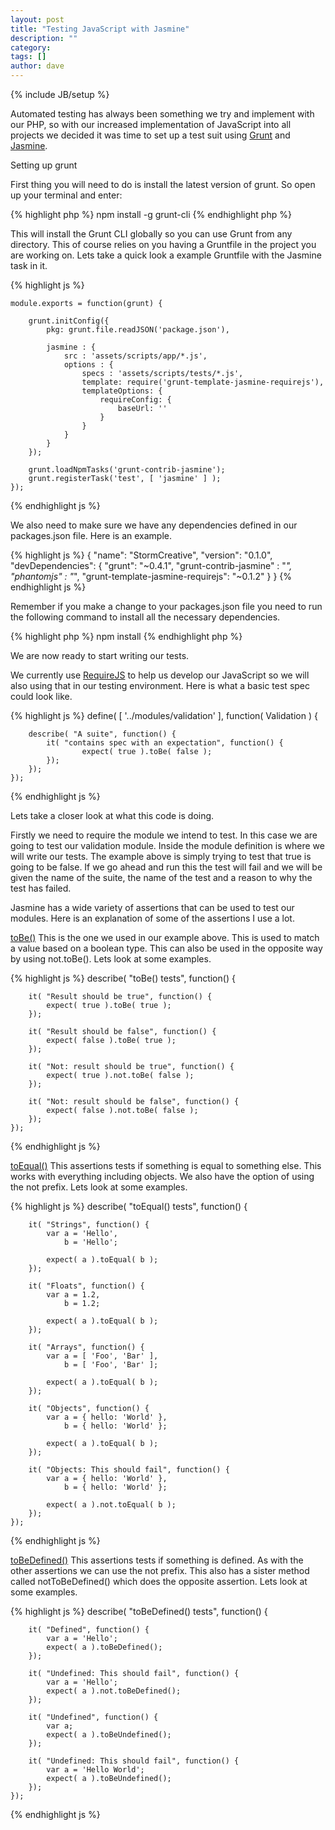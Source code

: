 ```yaml
---
layout: post
title: "Testing JavaScript with Jasmine"
description: ""
category: 
tags: []
author: dave
---
```

{% include JB/setup %}

Automated testing has always been something we try and implement with our PHP, so with our increased implementation of JavaScript into all projects we decided it was time to set up a test suit using [Grunt](http://gruntjs.com/) and [Jasmine](http://pivotal.github.io/jasmine/).

<!--break-->

Setting up grunt

First thing you will need to do is install the latest version of grunt. So open up your terminal and enter:

{% highlight php %}
	npm install -g grunt-cli
{% endhighlight php %}

This will install the Grunt CLI globally so you can use Grunt from any directory. This of course relies on you having a Gruntfile in the project you are working on. Lets take a quick look a example Gruntfile with the Jasmine task in it.

{% highlight js %}

	module.exports = function(grunt) {

		grunt.initConfig({
		    pkg: grunt.file.readJSON('package.json'),

		    jasmine : {
		        src : 'assets/scripts/app/*.js',
		        options : {
		            specs : 'assets/scripts/tests/*.js',
		            template: require('grunt-template-jasmine-requirejs'),
		            templateOptions: {
		                requireConfig: {
		                    baseUrl: ''
		                }
		            }
		        }
		    }
		});

		grunt.loadNpmTasks('grunt-contrib-jasmine');
		grunt.registerTask('test', [ 'jasmine' ] );
	});

{% endhighlight js %}

We also need to make sure we have any dependencies defined in our packages.json file. Here is an example.

{% highlight js %}
	{
	  "name": "StormCreative",
	  "version": "0.1.0",
	  "devDependencies": {
	    "grunt": "~0.4.1",
	    "grunt-contrib-jasmine" : "*",
	    "phantomjs" : "*",
	    "grunt-template-jasmine-requirejs": "~0.1.2"
	  }
	}
{% endhighlight js %}

Remember if you make a change to your packages.json file you need to run the following command to install all the necessary dependencies.

{% highlight php %}
	npm install
{% endhighlight php %}

We are now ready to start writing our tests.

We currently use [RequireJS](http://requirejs.org/) to help us develop our JavaScript so we will also using that in our testing environment. Here is what a basic test spec could look like.

{% highlight js %}
	define( [ '../modules/validation' ], function( Validation ) {

		describe( "A suite", function() {
		    it( "contains spec with an expectation", function() {
		            expect( true ).toBe( false );
		    });
		});
	});
{% endhighlight js %}

Lets take a closer look at what this code is doing.

Firstly we need to require the module we intend to test. In this case we are going to test our validation module. Inside the module definition is where we will write our tests. The example above is simply trying to test that true is going to be false. If we go ahead and run this the test will fail and we will be given the name of the suite, the name of the test and a reason to why the test has failed.

Jasmine has a wide variety of assertions that can be used to test our modules. Here is an explanation of some of the assertions I use a lot.

<u>toBe()</u>
This is the one we used in our example above. This is used to match a value based on a boolean type. This can also be used in the opposite way by using not.toBe(). Lets look at some examples.

{% highlight js %}
	describe( "toBe() tests", function() {

	    it( "Result should be true", function() {
	        expect( true ).toBe( true );
	    });

	    it( "Result should be false", function() {
	        expect( false ).toBe( true );
	    });

	    it( "Not: result should be true", function() {
	        expect( true ).not.toBe( false );
	    });

	    it( "Not: result should be false", function() {
	        expect( false ).not.toBe( false );
	    });
	});
{% endhighlight js %}

<u>toEqual()</u>
This assertions tests if something is equal to something else. This works with everything including objects. We also have the option of using the not prefix. Lets look at some examples.

{% highlight js %}
	describe( "toEqual() tests", function() {

		it( "Strings", function() {
			var a = 'Hello',
				b = 'Hello';

			expect( a ).toEqual( b );
		});

		it( "Floats", function() {
			var a = 1.2,
				b = 1.2;

			expect( a ).toEqual( b );
		});

		it( "Arrays", function() {
			var a = [ 'Foo', 'Bar' ],
				b = [ 'Foo', 'Bar' ];

			expect( a ).toEqual( b );
		});

		it( "Objects", function() {
			var a = { hello: 'World' },
				b = { hello: 'World' };

			expect( a ).toEqual( b );
		});

		it( "Objects: This should fail", function() {
			var a = { hello: 'World' },
				b = { hello: 'World' };

			expect( a ).not.toEqual( b );
		});
	});
{% endhighlight js %}

<u>toBeDefined()</u>
This assertions tests if something is defined. As with the other assertions we can use the not prefix. This also has a sister method called notToBeDefined() which does the opposite assertion. Lets look at some examples.

{% highlight js %}
	describe( "toBeDefined() tests", function() {

		it( "Defined", function() {
			var a = 'Hello';
			expect( a ).toBeDefined();
		});

		it( "Undefined: This should fail", function() {
			var a = 'Hello';
			expect( a ).not.toBeDefined();
		});

		it( "Undefined", function() {
			var a;
			expect( a ).toBeUndefined();
		});

		it( "Undefined: This should fail", function() {
			var a = 'Hello World';
			expect( a ).toBeUndefined();
		});
	});
{% endhighlight js %}




